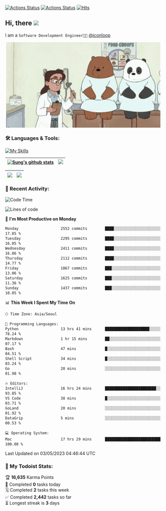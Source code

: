 
[![Actions Status](https://github.com/ddok2/ddok2/workflows/Todoist%20Readme/badge.svg)](https://github.com/ddok2/ddok2/actions)
[![Actions Status](https://github.com/ddok2/ddok2/workflows/wakatime-stats/badge.svg)](https://github.com/ddok2/ddok2/actions)
[![Hits](https://hits.seeyoufarm.com/api/count/incr/badge.svg?url=https%3A%2F%2Fgithub.com%2Fddok2&count_bg=%23FF9595&title_bg=%23555555&icon=github.svg&icon_color=%23FFFFFF&title=hits&edge_flat=false)](https://hits.seeyoufarm.com)

<!-- ![visitors](https://visitor-badge.laobi.icu/badge?page_id=ddok2.ddok2) -->
## Hi, there <img src="https://raw.githubusercontent.com/MartinHeinz/MartinHeinz/master/wave.gif" width="3%">

I am a `Software Development Engineer🧑‍💻` [@iconloop](https://github.com/iconloop)


<p align="center">
    <img align="center" alt="GIF" src="img/debugging.gif" />
</p>


### 🛠 Languages & Tools:

[![My Skills](https://skillicons.dev/icons?i=go,js,ts,py,express,react,svelte,jquery,pug,mongodb,mysql,redis,aws,docker,kubernetes)](https://skillicons.dev)


| <a href="https://github-readme-stats.vercel.app/api?username=ddok2&show_icons=true&include_all_commits=true&count_private=true&theme=buefy&hide_border=true"><img align="center" src="https://github-readme-stats.vercel.app/api?username=ddok2&show_icons=true&include_all_commits=true&count_private=true&theme=buefy&hide_border=true" alt="Sung's github stats" /></a> | <a href="https://github.com/ddok2"><img src="http://github-readme-streak-stats.herokuapp.com?user=ddok2&hide_border=true" /></a> |
| ------------- |------------- |


| <a href="https://github.com/ddok2"><img align="center" src="https://github-readme-stats.vercel.app/api/top-langs/?username=ddok2&theme=buefy&hide=html,css&hide_border=true" /></a> | <a href="https://github.com/ddok2"><img align="center" src="https://activity-graph.herokuapp.com/graph?username=ddok2&theme=github&hide_border=true" height="250" /></a> |
| ------------- |--------------------------------------------------------------------------------------------------------------------------------------------------------------------------|


<!-- <details open>
    <summary>📈 My GitHub Stats</summary>
    <p align="center">
        <a href="https://github.com/ddok2">
            <img align="center" src="https://github-readme-stats.vercel.app/api?username=ddok2&show_icons=true&include_all_commits=true&count_private=true&theme=buefy&hide_border=true" alt="Sung's github stats" />
        </a>
    </p>
</details>
<details>
    <summary>💬 Top Languages</summary>
    <p align="center"> 
        <a href="https://github.com/ddok2">
            <img align="center" src="https://github-readme-stats.vercel.app/api/top-langs/?username=ddok2&layout=compact&theme=buefy&hide=html,css&hide_border=true" />
        </a>
    </p>
</details> -->


### 🌈 Recent Activity:
<!--START_SECTION:waka-->
![Code Time](http://img.shields.io/badge/Code%20Time-2%2C053%20hrs%2025%20mins-blue)

![Lines of code](https://img.shields.io/badge/From%20Hello%20World%20I%27ve%20Written-11.5%20million%20lines%20of%20code-blue)

📅 **I'm Most Productive on Monday** 

```text
Monday                   2552 commits        ████░░░░░░░░░░░░░░░░░░░░░   17.85 % 
Tuesday                  2295 commits        ████░░░░░░░░░░░░░░░░░░░░░   16.05 % 
Wednesday                2411 commits        ████░░░░░░░░░░░░░░░░░░░░░   16.86 % 
Thursday                 2112 commits        ████░░░░░░░░░░░░░░░░░░░░░   14.77 % 
Friday                   1867 commits        ███░░░░░░░░░░░░░░░░░░░░░░   13.06 % 
Saturday                 1625 commits        ███░░░░░░░░░░░░░░░░░░░░░░   11.36 % 
Sunday                   1437 commits        ███░░░░░░░░░░░░░░░░░░░░░░   10.05 % 
```


📊 **This Week I Spent My Time On** 

```text
🕑︎ Time Zone: Asia/Seoul

💬 Programming Languages: 
Python                   13 hrs 41 mins      ████████████████████░░░░░   78.24 % 
Markdown                 1 hr 15 mins        ██░░░░░░░░░░░░░░░░░░░░░░░   07.17 % 
Bash                     47 mins             █░░░░░░░░░░░░░░░░░░░░░░░░   04.51 % 
Shell Script             34 mins             █░░░░░░░░░░░░░░░░░░░░░░░░   03.24 % 
Go                       20 mins             ░░░░░░░░░░░░░░░░░░░░░░░░░   01.98 % 

🔥 Editors: 
IntelliJ                 16 hrs 24 mins      ███████████████████████░░   93.85 % 
VS Code                  38 mins             █░░░░░░░░░░░░░░░░░░░░░░░░   03.71 % 
GoLand                   20 mins             ░░░░░░░░░░░░░░░░░░░░░░░░░   01.92 % 
DataGrip                 5 mins              ░░░░░░░░░░░░░░░░░░░░░░░░░   00.53 % 

💻 Operating System: 
Mac                      17 hrs 29 mins      █████████████████████████   100.00 % 
```


 Last Updated on 03/05/2023 04:46:44 UTC
<!--END_SECTION:waka-->

### 🚧 My Todoist Stats:
<!-- TODO-IST:START -->
🏆  **16,635** Karma Points           
🌸  Completed **0** tasks today           
🗓  Completed **2** tasks this week           
✅  Completed **2,442** tasks so far           
⏳  Longest streak is **3** days
<!-- TODO-IST:END -->

